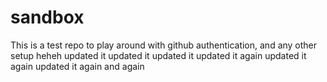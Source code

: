 # sandbox

This is a test repo to play around with github authentication, and any other setup
heheh
updated it
updated it
updated it
updated it again
updated it again
updated it again
and again
